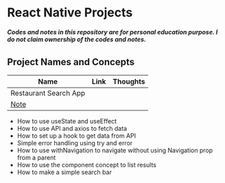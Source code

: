 # React Native Projects
###### ***Codes and notes in this repository are for personal education purpose. I do not claim ownership of the codes and notes.***
## Project Names and Concepts
Name                           | Link | Thoughts 
-------------------------------|------|----------
 Restaurant Search App         |
 [Note](https://github.com/jinmountain/react-native-projects/tree/main/food)|
 * How to use useState and useEffect
 * How to use API and axios to fetch data
 * How to set up a hook to get data from API
 * Simple error handling using try and error
 * How to use withNavigation to navigate without using Navigation prop from a parent
 * How to use the component concept to list results
 * How to make a simple search bar

